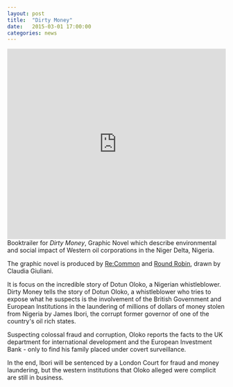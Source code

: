```yaml
---
layout: post
title:  "Dirty Money"
date:   2015-03-01 17:00:00
categories: news
---
```

<iframe src="https://player.vimeo.com/video/120361450?color=e74c3c&title=0&byline=0&portrait=0" width="100%" height="440" frameborder="0" webkitallowfullscreen mozallowfullscreen allowfullscreen></iframe>
Booktrailer for <i>Dirty Money</i>, Graphic Novel which describe environmental and social impact of Western oil corporations in the Niger Delta, Nigeria.

The graphic novel is produced by <a href="http://www.recommon.org/?s=soldi+sporchi" target="_blank">Re:Common</a> and <a href="http://www.roundrobineditrice.it/rred/scheda.aspx?bk=9788898715312/Soldi+sporchi/" target="_blank">Round Robin</a>, drawn by Claudia Giuliani.

<p>It is focus on the incredible story of Dotun Oloko, a Nigerian whistleblower.
Dirty Money tells the story of Dotun Oloko, a whistleblower who tries to expose what he suspects is the involvement of the British Government and European Institutions in the laundering of millions of dollars of money stolen from Nigeria by James Ibori, the corrupt former governor of one of the country's oil rich states.</p>
<p>Suspecting colossal fraud and corruption, Oloko reports the facts to the UK department for international development and the European Investment Bank - only to find his family placed under covert surveillance.</p>
<p>In the end, Ibori will be sentenced by a London Court for fraud and money laundering, but the western institutions that Oloko alleged were complicit are still in business.</p>
